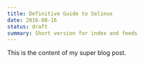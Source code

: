 ```yaml
---
title: Definitive Guide to Selinux
date: 2016-08-16
status: draft
summary: Short version for index and feeds
---
```


This is the content of my super blog post.
